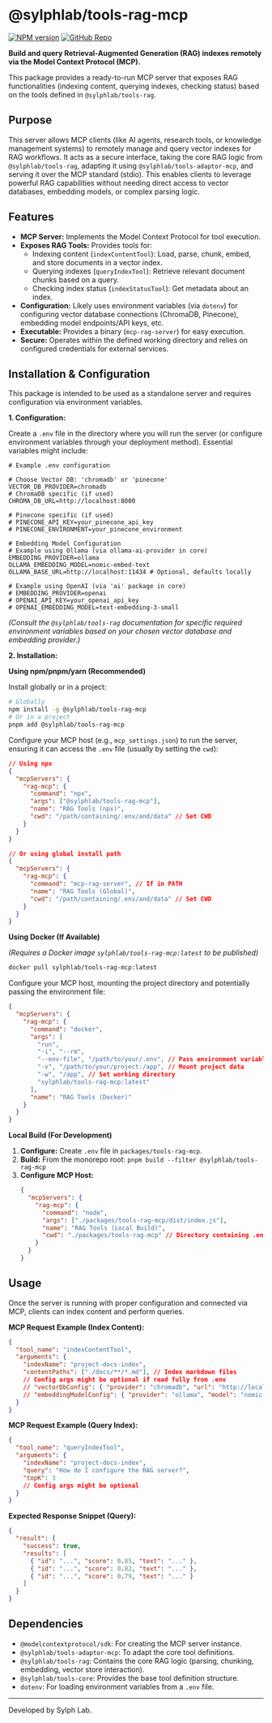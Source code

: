 # @sylphlab/tools-rag-mcp

[![NPM version](https://img.shields.io/npm/v/@sylphlab/tools-rag-mcp?style=flat-square)](https://www.npmjs.com/package/@sylphlab/tools-rag-mcp) [![GitHub Repo](https://img.shields.io/badge/GitHub-Repo-blue?style=flat-square&logo=github)](https://github.com/sylphlab/mcp-plugins/tree/main/packages/rag-mcp)

**Build and query Retrieval-Augmented Generation (RAG) indexes remotely via the Model Context Protocol (MCP).**

This package provides a ready-to-run MCP server that exposes RAG functionalities (indexing content, querying indexes, checking status) based on the tools defined in `@sylphlab/tools-rag`.

## Purpose

This server allows MCP clients (like AI agents, research tools, or knowledge management systems) to remotely manage and query vector indexes for RAG workflows. It acts as a secure interface, taking the core RAG logic from `@sylphlab/tools-rag`, adapting it using `@sylphlab/tools-adaptor-mcp`, and serving it over the MCP standard (stdio). This enables clients to leverage powerful RAG capabilities without needing direct access to vector databases, embedding models, or complex parsing logic.

## Features

*   **MCP Server:** Implements the Model Context Protocol for tool execution.
*   **Exposes RAG Tools:** Provides tools for:
    *   Indexing content (`indexContentTool`): Load, parse, chunk, embed, and store documents in a vector index.
    *   Querying indexes (`queryIndexTool`): Retrieve relevant document chunks based on a query.
    *   Checking index status (`indexStatusTool`): Get metadata about an index.
*   **Configuration:** Likely uses environment variables (via `dotenv`) for configuring vector database connections (ChromaDB, Pinecone), embedding model endpoints/API keys, etc.
*   **Executable:** Provides a binary (`mcp-rag-server`) for easy execution.
*   **Secure:** Operates within the defined working directory and relies on configured credentials for external services.

## Installation & Configuration

This package is intended to be used as a standalone server and requires configuration via environment variables.

**1. Configuration:**

Create a `.env` file in the directory where you will run the server (or configure environment variables through your deployment method). Essential variables might include:

```dotenv
# Example .env configuration

# Choose Vector DB: 'chromadb' or 'pinecone'
VECTOR_DB_PROVIDER=chromadb
# ChromaDB specific (if used)
CHROMA_DB_URL=http://localhost:8000

# Pinecone specific (if used)
# PINECONE_API_KEY=your_pinecone_api_key
# PINECONE_ENVIRONMENT=your_pinecone_environment

# Embedding Model Configuration
# Example using Ollama (via ollama-ai-provider in core)
EMBEDDING_PROVIDER=ollama
OLLAMA_EMBEDDING_MODEL=nomic-embed-text
OLLAMA_BASE_URL=http://localhost:11434 # Optional, defaults locally

# Example using OpenAI (via 'ai' package in core)
# EMBEDDING_PROVIDER=openai
# OPENAI_API_KEY=your_openai_api_key
# OPENAI_EMBEDDING_MODEL=text-embedding-3-small
```
*(Consult the `@sylphlab/tools-rag` documentation for specific required environment variables based on your chosen vector database and embedding provider.)*

**2. Installation:**

**Using npm/pnpm/yarn (Recommended)**

Install globally or in a project:

```bash
# Globally
npm install -g @sylphlab/tools-rag-mcp
# Or in a project
pnpm add @sylphlab/tools-rag-mcp
```

Configure your MCP host (e.g., `mcp_settings.json`) to run the server, ensuring it can access the `.env` file (usually by setting the `cwd`):

```json
// Using npx
{
  "mcpServers": {
    "rag-mcp": {
      "command": "npx",
      "args": ["@sylphlab/tools-rag-mcp"],
      "name": "RAG Tools (npx)",
      "cwd": "/path/containing/.env/and/data" // Set CWD
    }
  }
}

// Or using global install path
{
  "mcpServers": {
    "rag-mcp": {
      "command": "mcp-rag-server", // If in PATH
      "name": "RAG Tools (Global)",
      "cwd": "/path/containing/.env/and/data" // Set CWD
    }
  }
}
```

**Using Docker (If Available)**

*(Requires a Docker image `sylphlab/tools-rag-mcp:latest` to be published)*

```bash
docker pull sylphlab/tools-rag-mcp:latest
```

Configure your MCP host, mounting the project directory and potentially passing the environment file:

```json
{
  "mcpServers": {
    "rag-mcp": {
      "command": "docker",
      "args": [
        "run",
        "-i", "--rm",
        "--env-file", "/path/to/your/.env", // Pass environment variables
        "-v", "/path/to/your/project:/app", // Mount project data
        "-w", "/app", // Set working directory
        "sylphlab/tools-rag-mcp:latest"
      ],
      "name": "RAG Tools (Docker)"
    }
  }
}
```

**Local Build (For Development)**

1.  **Configure:** Create `.env` file in `packages/tools-rag-mcp`.
2.  **Build:** From the monorepo root: `pnpm build --filter @sylphlab/tools-rag-mcp`
3.  **Configure MCP Host:**
    ```json
    {
      "mcpServers": {
        "rag-mcp": {
          "command": "node",
          "args": ["./packages/tools-rag-mcp/dist/index.js"],
          "name": "RAG Tools (Local Build)",
          "cwd": "./packages/tools-rag-mcp" // Directory containing .env
        }
      }
    }
    ```

## Usage

Once the server is running with proper configuration and connected via MCP, clients can index content and perform queries.

**MCP Request Example (Index Content):**

```json
{
  "tool_name": "indexContentTool",
  "arguments": {
    "indexName": "project-docs-index",
    "contentPaths": ["./docs/**/*.md"], // Index markdown files
    // Config args might be optional if read fully from .env
    // "vectorDbConfig": { "provider": "chromadb", "url": "http://localhost:8000" },
    // "embeddingModelConfig": { "provider": "ollama", "model": "nomic-embed-text" }
  }
}
```

**MCP Request Example (Query Index):**

```json
{
  "tool_name": "queryIndexTool",
  "arguments": {
    "indexName": "project-docs-index",
    "query": "How do I configure the RAG server?",
    "topK": 3
    // Config args might be optional
  }
}
```

**Expected Response Snippet (Query):**

```json
{
  "result": {
    "success": true,
    "results": [
      { "id": "...", "score": 0.85, "text": "..." },
      { "id": "...", "score": 0.82, "text": "..." },
      { "id": "...", "score": 0.79, "text": "..." }
    ]
  }
}
```

## Dependencies

*   `@modelcontextprotocol/sdk`: For creating the MCP server instance.
*   `@sylphlab/tools-adaptor-mcp`: To adapt the core tool definitions.
*   `@sylphlab/tools-rag`: Contains the core RAG logic (parsing, chunking, embedding, vector store interaction).
*   `@sylphlab/tools-core`: Provides the base tool definition structure.
*   `dotenv`: For loading environment variables from a `.env` file.

---

Developed by Sylph Lab.